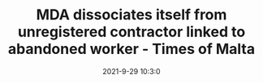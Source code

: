---
"title": "MDA dissociates itself from unregistered contractor linked to abandoned worker - Times of Malta"
"date": "2021-9-29 10:3:0"
"feed_name": "GOOGLENEWSCONSTRUCTION"
"feed_website": "https://news.google.com/search?q=construction%2Bincident&hl=en-US&gl=US&ceid=US:en"
"feed_rss": "https://news.google.com/rss/search?q=construction%2Bincident&hl=en-US&gl=US&ceid=US:en"
"link": "https://timesofmalta.com/articles/view/mda-dissociates-itself-from-unregistered-contractor.904109"
"source": "{'href': 'https://timesofmalta.com', 'title': 'Times of Malta'}"
"file": "_posts/2021-1-1-5e5bd3982364c13d0201da45f29880afda0a4118.md"
"accident": "0"
"drilling": "0"
"dead": "0"
"injured": "0"
"arrested": "0"
"where": "unknown site"
"causes": "unknown"
"place": "unknown place"
---